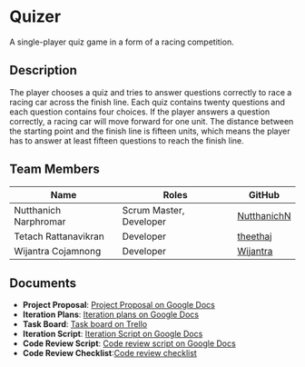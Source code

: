 # Quizer
A single-player quiz game in a form of a racing competition.

## Description
The player chooses a quiz and tries to answer questions correctly to race a racing car across the finish line.
Each quiz contains twenty questions and each question contains four choices. If the player answers a question correctly, 
a racing car will move forward for one unit. The distance between the starting point and the finish line is 
fifteen units, which means the player has to answer at least fifteen questions to reach the finish line.

## Team Members

| Name                   | Roles                    | GitHub                                        |
|------------------------|--------------------------|-----------------------------------------------|
| Nutthanich Narphromar  | Scrum Master, Developer  | [NutthanichN](https://github.com/NutthanichN) |
| Tetach Rattanavikran   | Developer                | [theethaj](https://github.com/theethaj)       |
| Wijantra Cojamnong     | Developer                | [Wijantra](https://github.com/Wijantra)       |


## Documents
- **Project Proposal**: [Project Proposal on Google Docs](https://docs.google.com/document/d/1GN5qD9_AURtWY-XBIucL_acIl1-8UlSZknWD3rw1eYg/edit)
- **Iteration Plans**: [Iteration plans on Google Docs](https://docs.google.com/document/d/1qXjiMyJXYrUlxXa1A0mnS-17RBDQj_wXAGLwbt_dZOQ/edit?usp=sharing)
- **Task Board**: [Task board on Trello](https://trello.com/b/bC1PT5ie/quizer)
- **Iteration Script**: [Iteration Script on Google Docs](https://docs.google.com/document/d/1-wa5WC7MTF3WMeIbpT8Ba_r8_w3ySTaRSiTOx7VoMQI/edit?usp=sharing)
- **Code Review Script**: [Code review script on Google Docs](https://docs.google.com/document/d/1_Wd6kMo92Eimb0DS8xYPQtariomvPAuDKkgVNek5DME/edit?usp=sharing)
- **Code Review Checklist**:[Code review checklist](https://docs.google.com/document/d/1Bs7BH2KkaYmIrOCsnC2gkpXVVRgEXo-XpJFyf1nWCqA/edit?usp=sharing)
